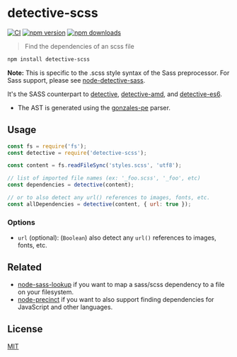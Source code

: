 # detective-scss

[![CI](https://img.shields.io/github/actions/workflow/status/dependents/node-detective-scss/ci.yml?branch=main&label=CI&logo=github)](https://github.com/dependents/node-detective-scss/actions/workflows/ci.yml?query=branch%3Amain)
[![npm version](https://img.shields.io/npm/v/detective-scss?logo=npm&logoColor=fff)](https://www.npmjs.com/package/detective-scss)
[![npm downloads](https://img.shields.io/npm/dm/detective-scss)](https://www.npmjs.com/package/detective-scss)

> Find the dependencies of an scss file

```sh
npm install detective-scss
```

**Note:** This is specific to the .scss style syntax of the Sass preprocessor. For Sass support, please see [node-detective-sass](https://github.com/dependents/node-detective-sass).

It's the SASS counterpart to [detective](https://github.com/substack/node-detective), [detective-amd](https://github.com/dependents/node-detective-amd), and [detective-es6](https://github.com/dependents/node-detective-es6).

* The AST is generated using the [gonzales-pe](https://github.com/tonyganch/gonzales-pe) parser.

## Usage

```js
const fs = require('fs');
const detective = require('detective-scss');

const content = fs.readFileSync('styles.scss', 'utf8');

// list of imported file names (ex: '_foo.scss', '_foo', etc)
const dependencies = detective(content);

// or to also detect any url() references to images, fonts, etc.
const allDependencies = detective(content, { url: true });
```

### Options

* `url` (optional): (`Boolean`) also detect any `url()` references to images, fonts, etc.

## Related

* [node-sass-lookup](https://github.com/dependents/node-sass-lookup) if you want to map a sass/scss dependency to a file on your filesystem.
* [node-precinct](https://github.com/dependents/node-precinct) if you want to also support finding dependencies for JavaScript and other languages.

## License

[MIT](LICENSE)
